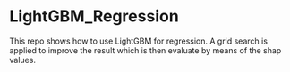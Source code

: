 # LightGBM_Regression
This repo shows how to use LightGBM for regression. A grid search is applied to improve the result which is then evaluate by means of the shap values.

